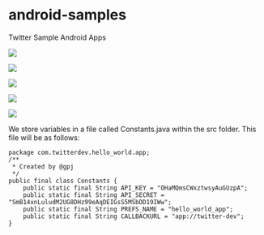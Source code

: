 android-samples
===============

Twitter Sample Android Apps

![](https://raw.githubusercontent.com/twitterdev/android-samples/master/scribe-sample-app/screenshots/login.png)       

![](https://raw.githubusercontent.com/twitterdev/android-samples/master/scribe-sample-app/screenshots/tweets.png)

![](https://raw.githubusercontent.com/twitterdev/android-samples/master/twitter4j-sample-app/screenshots/login.png)
 
![](https://raw.githubusercontent.com/twitterdev/android-samples/master/twitter4j-sample-app/screenshots/latest_tweet.png)

![](https://raw.githubusercontent.com/twitterdev/android-samples/master/parse-sample-app/screenshots/hoody.png)


We store variables in a file called Constants.java within the src folder. This file will be as follows:



```
package com.twitterdev.hello_world.app;
/**
 * Created by @gpj
 */
public final class Constants {
    public static final String API_KEY = "OHaMQmsCWxztwsyAuGUzpA";
    public static final String API_SECRET = "SmB14xnLuludM2UG8DHz99eAqDEIGsS5MSbDD19IWw";
    public static final String PREFS_NAME = "hello_world_app";
    public static final String CALLBACKURL = "app://twitter-dev";
}
```
